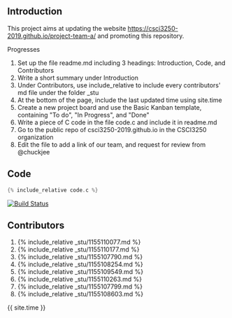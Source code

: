 ## Introduction
This project aims at updating the website https://csci3250-2019.github.io/project-team-a/ and promoting this repository.

Progresses
1.  Set up the file readme.md including 3 headings: Introduction, Code, and Contributors
2.  Write a short summary under Introduction
3.  Under Contributors, use include_relative to include every contributors' md file under the folder _stu
4.  At the bottom of the page, include the last updated time using site.time
5.  Create a new project board and use the Basic Kanban template, containing "To do", "In Progress", and "Done"
6.  Write a piece of C code in the file code.c and include it in readme.md 
7.  Go to the public repo of csci3250-2019.github.io in the CSCI3250 organization
8.  Edit the file to add a link of our team, and request for review from @chuckjee

## Code 
```c
{% include_relative code.c %}  
```
[![Build Status](https://travis-ci.org/csci3250-2019/project-team-a.svg?branch=master)](https://travis-ci.org/csci3250-2019/project-team-a)

## Contributors
1. {% include_relative _stu/1155110077.md %}
2. {% include_relative _stu/1155110177.md %}
3. {% include_relative _stu/1155107790.md %}
4. {% include_relative _stu/1155108254.md %}
5. {% include_relative _stu/1155109549.md %}
6. {% include_relative _stu/1155110263.md %}
7. {% include_relative _stu/1155107799.md %}
8. {% include_relative _stu/1155108603.md %}

{{ site.time }}
